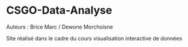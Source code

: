 # CSGO-Data-Analyse

Auteurs : Brice Marc / Dewone Morchoisne

Site réalisé dans le cadre du cours visualisation interactive de données 
